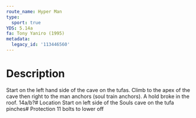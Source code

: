 ```yaml
---
route_name: Hyper Man
type:
  sport: true
YDS: 5.14a
fa: Tony Yaniro (1995)
metadata:
  legacy_id: '113446560'
---
```

# Description
Start on the left hand side of the cave on the tufas. Climb to the apex of the cave then right to the man anchors (soul train anchors). A hold broke in the roof. 14a/b?# Location
Start on left side of the Souls cave on the tufa pinches# Protection
11 bolts to lower off